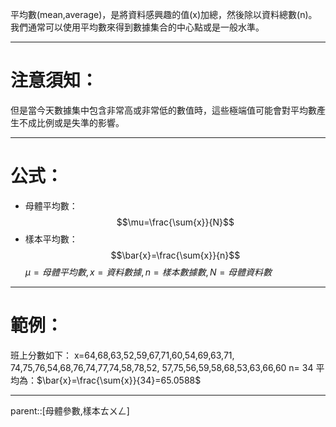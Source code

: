 平均數(mean,average)，是將資料感興趣的值(x)加總，然後除以資料總數(n)。
我們通常可以使用平均數來得到數據集合的中心點或是一般水準。
- - - 
# 注意須知：
但是當今天數據集中包含非常高或非常低的數值時，這些極端值可能會對平均數產生不成比例或是失準的影響。
- - -
# 公式：
- 母體平均數：$$\mu=\frac{\sum{x}}{N}$$
- 樣本平均數：$$\bar{x}=\frac{\sum{x}}{n}$$
$\mu=母體平均數,x=資料數據,n=樣本數據數,N=母體資料數$
- - -
# 範例：
班上分數如下：
x=64,68,63,52,59,67,71,60,54,69,63,71,
74,75,76,54,68,76,74,77,74,58,78,52,
57,75,56,59,58,68,53,63,66,60
n= 34
平均為：$\bar{x}=\frac{\sum{x}}{34}=65.0588$
- - -
parent::[母體參數,樣本ㄊㄨㄥ]